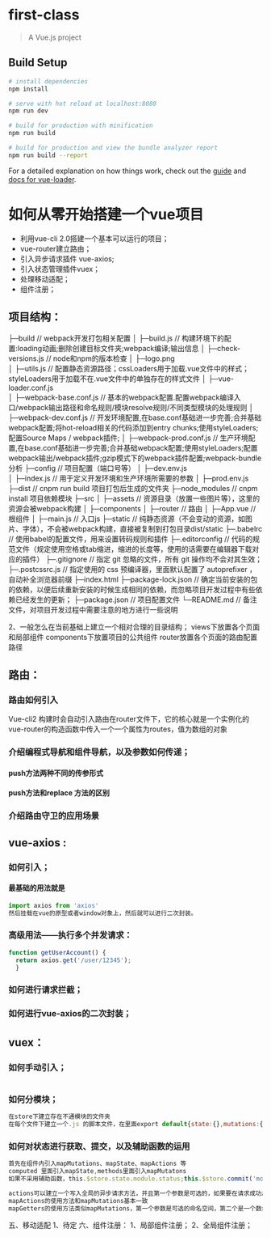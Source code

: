# first-class

> A Vue.js project

## Build Setup

``` bash
# install dependencies
npm install

# serve with hot reload at localhost:8080
npm run dev

# build for production with minification
npm run build

# build for production and view the bundle analyzer report
npm run build --report
```

For a detailed explanation on how things work, check out the [guide](http://vuejs-templates.github.io/webpack/) and [docs for vue-loader](http://vuejs.github.io/vue-loader).

# 如何从零开始搭建一个vue项目

- 利用vue-cli 2.0搭建一个基本可以运行的项目；
- vue-router建立路由；
- 引入异步请求插件 vue-axios;
- 引入状态管理插件vuex；
- 处理移动适配；
- 组件注册；


## 项目结构：                    
├─build                         // webpack开发打包相关配置
│ ├─build.js                        // 构建环境下的配置:loading动画;删除创建目标文件夹;webpack编译;输出信息
│ ├─check-versions.js               // node和npm的版本检查
│ ├─logo.png                        
│ ├─utils.js                        // 配置静态资源路径；cssLoaders用于加载.vue文件中的样式；styleLoaders用于加载不在.vue文件中的单独存在的样式文件
│ ├─vue-loader.conf.js              
│ ├─webpack-base.conf.js            // 基本的webpack配置.配置webpack编译入口/webpack输出路径和命名规则/模块resolve规则/不同类型模块的处理规则
│ ├─webpack-dev.conf.js             // 开发环境配置,在base.conf基础进一步完善;合并基础webpack配置;将hot-reload相关的代码添加到entry chunks;使用styleLoaders;配置Source Maps / webpack插件;
│ ├─webpack-prod.conf.js            // 生产环境配置,在base.conf基础进一步完善;合并基础webpack配置;使用styleLoaders;配置webpack输出/webpack插件;gzip模式下的webpack插件配置;webpack-bundle分析
├─config                        // 项目配置（端口号等）
│ ├─dev.env.js                      
│ ├─index.js                        // 用于定义开发环境和生产环境所需要的参数
│ ├─prod.env.js                     
├─dist                          // cnpm run build  项目打包后生成的文件夹
├─node_modules                  // cnpm install    项目依赖模块
├─src
│ ├─assets                      // 资源目录（放置一些图片等），这里的资源会被webpack构建
│ ├─components
│ ├─router                          // 路由
│ ├─App.vue                         // 根组件
│ ├─main.js                         // 入口js
├─static                        // 纯静态资源（不会变动的资源，如图片、字体），不会被webpack构建，直接被复制到打包目录dist/static
├─.babelrc                      // 使用babel的配置文件，用来设置转码规则和插件
├─.editorconfig                 // 代码的规范文件（规定使用空格或tab缩进，缩进的长度等，使用的话需要在编辑器下载对应的插件）
├─.gitignore                    // 指定 git 忽略的文件，所有 git 操作均不会对其生效；
├─.postcssrc.js                 // 指定使用的 css 预编译器，里面默认配置了 autoprefixer ，自动补全浏览器前缀
├─index.html
├─package-lock.json            // 确定当前安装的包的依赖，以便后续重新安装的时候生成相同的依赖，而忽略项目开发过程中有些依赖已经发生的更新；
├─package.json                 // 项目配置文件
└─README.md                    // 备注文件，对项目开发过程中需要注意的地方进行一些说明


2、一般怎么在当前基础上建立一个相对合理的目录结构；
views下放置各个页面和局部组件
components下放置项目的公共组件
router放置各个页面的路由配置路径

## 路由：
### 路由如何引入
Vue-cli2 构建时会自动引入路由在router文件下，它的核心就是一个实例化的vue-router的构造函数中传入一个一个属性为routes，值为数组的对象

### 介绍编程式导航和组件导航，以及参数如何传递；
#### push方法两种不同的传参形式
#### push方法和replace 方法的区别

### 介绍路由守卫的应用场景


## vue-axios :
### 如何引入；
   #### 最基础的用法就是 
   ```js
   import axios from 'axios'
   然后挂载在vue的原型或者window对象上，然后就可以进行二次封装。
   ```
 ### 高级用法——执行多个并发请求：
   ```js
   function getUserAccount() {
     return axios.get('/user/12345');
     }
   ```

### 如何进行请求拦截；
### 如何进行vue-axios的二次封装；


## vuex：
### 如何手动引入；
   ```js npm安装，在src目录下建立一个store文件夹，store下有一个统一的index.js来统一引入各个模块，并且通过new Vuex.Store（{moduleA,moduleB}）来进行实例化，然后导出
   ```
### 如何分模块；
   ```js
   在store下建立存在不通模块的文件夹
   在每个文件下建立一个.js 的脚本文件，在里面export default{state:{},mutations:{},getters:{},actions:{}} 
   ```
### 如何对状态进行获取、提交，以及辅助函数的运用
  ```js
  首先在组件内引入mapMutations、mapState、mapActions 等
  computed 里面引入mapState,methods里面引入mapMutatons
  如果不采用辅助函数，this.$store.state.module.status;this.$store.commit('module/methodName',status)
 
  actions可以建立一个写入全局的异步请求方法，并且第一个参数是可选的，如果要在请求成功后去提交mutation，那么第一个参数{commit,state};
  mapActions的使用方法和mapMutations基本一致
  mapGetters的使用方法类似mapMutations，第一个参数是可选的命名空间，第二个是一个数组，里面是getters里面的方法名
  ```


五、移动适配
1、待定
六、组件注册：
1、局部组件注册；
2、全局组件注册；















